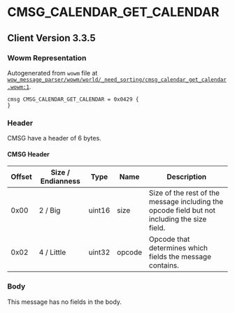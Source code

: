 # CMSG_CALENDAR_GET_CALENDAR

## Client Version 3.3.5

### Wowm Representation

Autogenerated from `wowm` file at [`wow_message_parser/wowm/world/_need_sorting/cmsg_calendar_get_calendar.wowm:1`](https://github.com/gtker/wow_messages/tree/main/wow_message_parser/wowm/world/_need_sorting/cmsg_calendar_get_calendar.wowm#L1).
```rust,ignore
cmsg CMSG_CALENDAR_GET_CALENDAR = 0x0429 {
}
```
### Header

CMSG have a header of 6 bytes.

#### CMSG Header

| Offset | Size / Endianness | Type   | Name   | Description |
| ------ | ----------------- | ------ | ------ | ----------- |
| 0x00   | 2 / Big           | uint16 | size   | Size of the rest of the message including the opcode field but not including the size field.|
| 0x02   | 4 / Little        | uint32 | opcode | Opcode that determines which fields the message contains.|

### Body

This message has no fields in the body.


